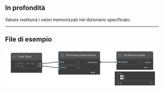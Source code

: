 ## In profondità
Values restituirà i valori memorizzati nel dizionario specificato.
___
## File di esempio

![Values](./DesignScript.Builtin.Dictionary.Values_img.jpg)

